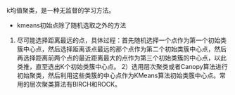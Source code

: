 k均值聚类，是一种无监督的学习方法。

- kmeans初始点除了随机选取之外的方法  
1) 尽可能选择距离最远的点，具体过程：首先随机选择一个点作为第一个初始类簇中心点，然后选择距离该点最远的那个点作为第二个初始类簇中心点，然后再选择距离前两个点的最近距离最大的点作为第三个初始类簇的中心点，以此类推，直至选出K个初始类簇中心点。
2）选用层次聚类或者Canopy算法进行初始聚类，然后利用这些类簇的中心点作为KMeans算法初始类簇中心点。常用的层次聚类算法有BIRCH和ROCK。
